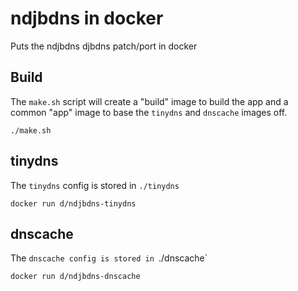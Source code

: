 # ndjbdns in docker

Puts the ndjbdns djbdns patch/port in docker

## Build

The `make.sh` script will create a "build" image to build the app and a common "app" image to base the `tinydns` and `dnscache` images off. 

`./make.sh`

## tinydns

The `tinydns` config is stored in `./tinydns`

`docker run d/ndjbdns-tinydns`

## dnscache 

The `dnscache config is stored in `./dnscache`

`docker run d/ndjbdns-dnscache`

